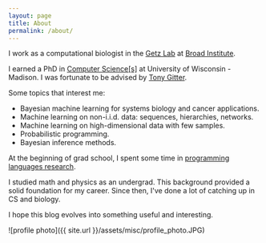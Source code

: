 ```yaml
---
layout: page
title: About
permalink: /about/
---
```


I work as a computational biologist in the [Getz Lab](https://getzlab.org/) at [Broad Institute](https://www.broadinstitute.org/).

I earned a PhD in [Computer Science\[s\]](http://cs.wisc.edu) at University of Wisconsin - Madison. 
I was fortunate to be advised by [Tony Gitter](https://www.biostat.wisc.edu/~gitter/).

Some topics that interest me:

* Bayesian machine learning for systems biology and cancer applications.
* Machine learning on non-i.i.d. data: sequences, hierarchies, networks.
* Machine learning on high-dimensional data with few samples.
* Probabilistic programming.
* Bayesian inference methods.

At the beginning of grad school, I spent some time in [programming languages research](https://madpl.cs.wisc.edu).

I studied math and physics as an undergrad. 
This background provided a solid foundation for my career.
Since then, I've done a lot of catching up in CS and biology.

I hope this blog evolves into something useful and interesting.

![profile photo]({{ site.url }}/assets/misc/profile_photo.JPG)

